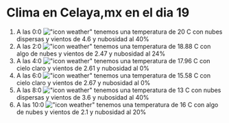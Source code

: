 # Clima en Celaya,mx en el dia 19

1. A las 0:0 !["icon weather"](http://openweathermap.org/img/w/03n.png) tenemos una temperatura de 20 C con nubes dispersas y  vientos de 4.6 y nubosidad al 40%
1. A las 2:0 !["icon weather"](http://openweathermap.org/img/w/02n.png) tenemos una temperatura de 18.88 C con algo de nubes y  vientos de 2.47 y nubosidad al 24%
1. A las 4:0 !["icon weather"](http://openweathermap.org/img/w/01n.png) tenemos una temperatura de 17.96 C con cielo claro y  vientos de 2.61 y nubosidad al 0%
1. A las 6:0 !["icon weather"](http://openweathermap.org/img/w/01n.png) tenemos una temperatura de 15.58 C con cielo claro y  vientos de 2.67 y nubosidad al 0%
1. A las 8:0 !["icon weather"](http://openweathermap.org/img/w/03n.png) tenemos una temperatura de 13 C con nubes dispersas y  vientos de 3.6 y nubosidad al 40%
1. A las 10:0 !["icon weather"](http://openweathermap.org/img/w/02d.png) tenemos una temperatura de 16 C con algo de nubes y  vientos de 2.1 y nubosidad al 20%
